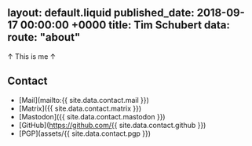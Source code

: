 layout: default.liquid
published_date: 2018-09-17 00:00:00 +0000
title: Tim Schubert
data:
  route: "about"
---

↑ This is me ↑

## Contact

- [Mail](mailto:{{ site.data.contact.mail }})
- [Matrix]({{ site.data.contact.matrix }})
- [Mastodon]({{ site.data.contact.mastodon }})
- [GitHub](https://github.com/{{ site.data.contact.github }})
- [PGP](assets/{{ site.data.contact.pgp }})
